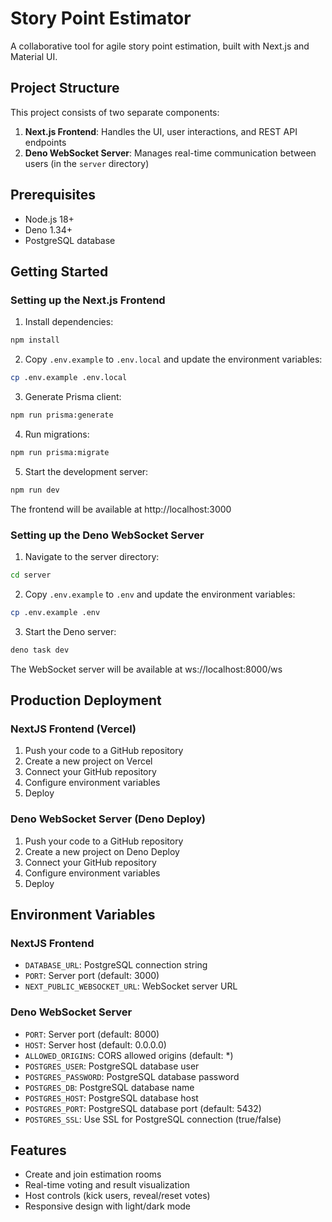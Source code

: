# Story Point Estimator

A collaborative tool for agile story point estimation, built with Next.js and Material UI.

## Project Structure

This project consists of two separate components:

1. **Next.js Frontend**: Handles the UI, user interactions, and REST API endpoints
2. **Deno WebSocket Server**: Manages real-time communication between users (in the `server` directory)

## Prerequisites

- Node.js 18+
- Deno 1.34+
- PostgreSQL database

## Getting Started

### Setting up the Next.js Frontend

1. Install dependencies:

```bash
npm install
```

2. Copy `.env.example` to `.env.local` and update the environment variables:

```bash
cp .env.example .env.local
```

3. Generate Prisma client:

```bash
npm run prisma:generate
```

4. Run migrations:

```bash
npm run prisma:migrate
```

5. Start the development server:

```bash
npm run dev
```

The frontend will be available at http://localhost:3000

### Setting up the Deno WebSocket Server

1. Navigate to the server directory:

```bash
cd server
```

2. Copy `.env.example` to `.env` and update the environment variables:

```bash
cp .env.example .env
```

3. Start the Deno server:

```bash
deno task dev
```

The WebSocket server will be available at ws://localhost:8000/ws

## Production Deployment

### NextJS Frontend (Vercel)

1. Push your code to a GitHub repository
2. Create a new project on Vercel
3. Connect your GitHub repository
4. Configure environment variables
5. Deploy

### Deno WebSocket Server (Deno Deploy)

1. Push your code to a GitHub repository
2. Create a new project on Deno Deploy
3. Connect your GitHub repository
4. Configure environment variables
5. Deploy

## Environment Variables

### NextJS Frontend

- `DATABASE_URL`: PostgreSQL connection string
- `PORT`: Server port (default: 3000)
- `NEXT_PUBLIC_WEBSOCKET_URL`: WebSocket server URL

### Deno WebSocket Server

- `PORT`: Server port (default: 8000)
- `HOST`: Server host (default: 0.0.0.0)
- `ALLOWED_ORIGINS`: CORS allowed origins (default: *)
- `POSTGRES_USER`: PostgreSQL database user
- `POSTGRES_PASSWORD`: PostgreSQL database password
- `POSTGRES_DB`: PostgreSQL database name
- `POSTGRES_HOST`: PostgreSQL database host
- `POSTGRES_PORT`: PostgreSQL database port (default: 5432)
- `POSTGRES_SSL`: Use SSL for PostgreSQL connection (true/false)

## Features

- Create and join estimation rooms
- Real-time voting and result visualization
- Host controls (kick users, reveal/reset votes)
- Responsive design with light/dark mode